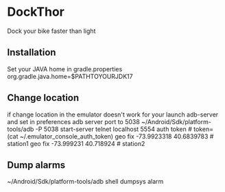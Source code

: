 # DockThor
Dock your bike faster than light

## Installation
Set your JAVA home in  gradle.properties
org.gradle.java.home=$PATHTOYOURJDK17

## Change location
if change location in the emulator doesn't work for your
launch adb-server and set in preferences adb server port to 5038
~/Android/Sdk/platform-tools/adb -P 5038 start-server
telnet  localhost 5554
auth token # token=(cat ~/.emulator_console_auth_token)
geo fix -73.9923318 40.6839783  # station1
geo fix -73.999231 40.718924 # station2

## Dump alarms
~/Android/Sdk/platform-tools/adb  shell dumpsys alarm